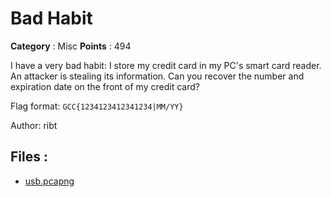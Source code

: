 # Bad Habit

**Category** : Misc
**Points** : 494

I have a very bad habit: I store my credit card in my PC's smart card reader. An attacker is stealing its information. Can you recover the number and expiration date on the front of my credit card?

Flag format: `GCC{1234123412341234|MM/YY}` 

Author: ribt

## Files : 
 - [usb.pcapng](./usb.pcapng)



